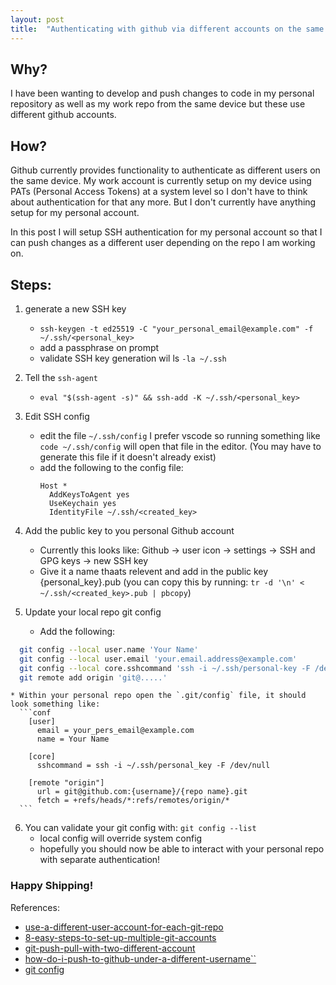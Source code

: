 ```yaml
---
layout: post
title:  "Authenticating with github via different accounts on the same device"
---
```


## Why?
I have been wanting to develop and push changes to code in my personal repository as well as my work repo from the same device but these use different github accounts.

## How?

Github currently provides functionality to authenticate as different users on the same device. My work account is currently setup on my device using PATs (Personal Access Tokens) at a system level so I don't have to think about authentication for that any more. But I don't currently have anything setup for my personal account. 

In this post I will setup SSH authentication for my personal account so that I can push changes as a different user depending on the repo I am working on.

## Steps:
1. generate a new SSH key
    * `ssh-keygen -t ed25519 -C "your_personal_email@example.com" -f ~/.ssh/<personal_key> `
    * add a passphrase on prompt
    * validate SSH key generation wil ls `-la ~/.ssh`
2. Tell the `ssh-agent`
    * `eval "$(ssh-agent -s)" && ssh-add -K ~/.ssh/<personal_key> `
3. Edit SSH config
    * edit the file `~/.ssh/config` I prefer vscode so running something like  `code ~/.ssh/config` will open that file in the editor. (You may have to generate this file if it doesn't already exist)
    * add the following to the config file: 
      ```
      Host *
        AddKeysToAgent yes
        UseKeychain yes
        IdentityFile ~/.ssh/<created_key>
      ```

4. Add the public key to you personal Github account
    * Currently this looks like: Github -> user icon -> settings -> SSH and GPG keys -> new SSH key
    * Give it a name thaats relevent and add in the public key {personal_key}.pub (you can copy this by running: `tr -d '\n' < ~/.ssh/<created_key>.pub | pbcopy`)

5. Update your local repo git config
    * Add the following: 
  ```bash
    git config --local user.name 'Your Name'
    git config --local user.email 'your.email.address@example.com'
    git config --local core.sshcommand 'ssh -i ~/.ssh/personal-key -F /dev/null'
    git remote add origin 'git@.....'
  ```

    * Within your personal repo open the `.git/config` file, it should look something like:
      ```conf
        [user]
          email = your_pers_email@example.com
          name = Your Name
        
        [core]
          sshcommand = ssh -i ~/.ssh/personal_key -F /dev/null

        [remote "origin"]
          url = git@github.com:{username}/{repo name}.git
          fetch = +refs/heads/*:refs/remotes/origin/*
      ```

6. You can validate your git config with: `git config --list`
    * local config will override system config
    * hopefully you should now be able to interact with your personal repo with separate authentication!

### Happy Shipping!

References:
* <a href="https://atornblad.se/use-a-different-user-account-for-each-git-repo">use-a-different-user-account-for-each-git-repo</a>
* <a href="https://blog.gitguardian.com/8-easy-steps-to-set-up-multiple-git-accounts/">8-easy-steps-to-set-up-multiple-git-accounts</a>
* <a href="https://therajanmaurya.medium.com/git-push-pull-with-two-different-account-and-two-different-user-on-same-machine-a85f9ee7ec61">git-push-pull-with-two-different-account</a>
* <a href="https://stackoverflow.com/questions/13103083/how-do-i-push-to-github-under-a-different-username">how-do-i-push-to-github-under-a-different-username``</a>
* <a href="https://git-scm.com/book/en/v2/Customizing-Git-Git-Configuration?ref=blog.gitguardian.com">git config</a>
